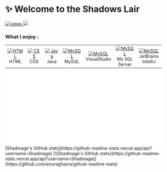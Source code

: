 # ✨ Welcome to the Shadows Lair
<p align="left">
  <a href="#">
    <img src="https://komarev.com/ghpvc/?username=Shadmage&color=green&style=for-the-badge" alt="views" />
  </a>
  <a href="https://discord.gg/Q9FHh8Y324">
    <img src="https://img.shields.io/badge/Discord-blue?style=for-the-badge&logo=discord&logoColor=fff" />
  </a>
</p>

<h3 align="left">What I enjoy :</h2>
<table>
  <tr>
    <td align="center" width="96">
      <a href="#">
        <img src="https://cdn.jsdelivr.net/gh/devicons/devicon/icons/html5/html5-original.svg" width="48" height="48" alt="HTML" />
      </a>
      <br>HTML
    </td>
    <td align="center" width="96">
      <a href="#">
        <img src="https://cdn.jsdelivr.net/gh/devicons/devicon/icons/css3/css3-original.svg" width="48" height="48" alt="CSS" />
      </a>
      <br>CSS
    <td align="center" width="96">
      <a href="#" >
        <img src="https://cdn.jsdelivr.net/gh/devicons/devicon/icons/java/java-original.svg" width="48" height="48" alt="Java" />
      </a>
      <br>Java
    </td>
    <td align="center" width="96">
      <a href="#" >
        <img src="https://cdn.jsdelivr.net/gh/devicons/devicon/icons/mysql/mysql-original.svg" width="48" height="48" alt="MySQL" />
      </a>
      <br>MySQL
    </td>
    <td align="center" width="96">
      <a href="#" >
        <img src="https://cdn.jsdelivr.net/gh/devicons/devicon/icons/visualstudio/visualstudio-original.svg" width="48" height="48" alt="MySQL" />
      </a>
      <br>VisualStudio
    </td>
    <td align="center" width="96">
      <a href="#" >
        <img src="https://cdn.jsdelivr.net/gh/devicons/devicon/icons/microsoftsqlserver/microsoftsqlserver-original.svg" width="48" height="48" alt="MySQL" />
      </a>
      <br>Ms SQL Server
    </td>
    <td align="center" width="96">
      <a href="#" >
        <img src="https://cdn.jsdelivr.net/gh/devicons/devicon/icons/intellij/intellij-original.svg" width="48" height="48" alt="MySQL" />
      </a>
      <br>JetBrains IntelliJ
    </td>
  </tr>
</table>

<div class="right" style="display:flex; flex-direction: row;">
<img src="https://github.com/Shadmage/Shadmage/raw/main/metrics.classic.svg">

</div>
[Shadmage's GitHub stats](https://github-readme-stats.vercel.app/api?username=Shadmage)
[![Shadmage's GitHub stats](https://github-readme-stats.vercel.app/api?username=Shadmage)](https://github.com/anuraghazra/github-readme-stats)
